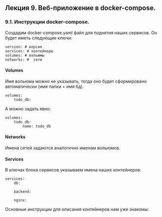 ## Лекция 9. Веб-приложение в docker-compose.
### 9.1. Инструкции docker-compose.
Создадим docker-compose.yaml файл для поднятия наших сервисов. Он будет иметь следующие ключи:  
```
version: # версия
services: # контейнеры
volumes: # вольюмы
networks: #  сети
```

#### Volumes
Имя вольюма можно не указывать, тогда оно будет сформировано автоматически (имя папки + имя бд).
```
volumes:
    todo_db:
```
А можно задать явно:
```
volumes:
    todo_db:
        name: todo_db
```
#### Networks
Имена сетей задаются аналогично именам вольюмов.

#### Services
В ключах блока сервисов указываем имена наших контейнеров:  
```
services:
    db:

    backend:

    nginx:

```
Основные инструкции для описания контейнеров нам уже знакомы:


